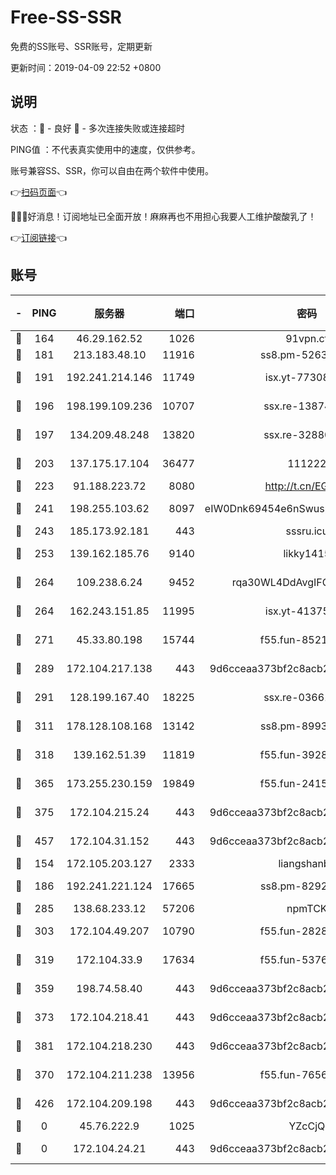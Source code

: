 # Free-SS-SSR

免费的SS账号、SSR账号，定期更新

更新时间：2019-04-09 22:52 +0800

## 说明

状态     ：🙂 - 良好 🙁 - 多次连接失败或连接超时

PING值   ：不代表真实使用中的速度，仅供参考。

账号兼容SS、SSR，你可以自由在两个软件中使用。

👉[扫码页面](https://liesauer.github.io/Free-SS-SSR/)👈

🎉🎉🎉好消息！订阅地址已全面开放！麻麻再也不用担心我要人工维护酸酸乳了！

👉[订阅链接](https://www.liesauer.net/yogurt/subscribe?ACCESS_TOKEN=DAYxR3mMaZAsaqUb)👈

## 账号

|-|PING|服务器|端口|密码|加密方式|区域|
|:----:|:----:|:-----:|-----:|:----:|:----:|:----:|
|🙂|164|46.29.162.52|1026|91vpn.cf|rc4-md5|RU|
|🙂|181|213.183.48.10|11916|ss8.pm-52634377|rc4-md5|RU|
|🙂|191|192.241.214.146|11749|isx.yt-77308300|aes-256-cfb|US|
|🙂|196|198.199.109.236|10707|ssx.re-13874439|aes-256-cfb|US|
|🙂|197|134.209.48.248|13820|ssx.re-32880838|aes-256-cfb|US|
|🙂|203|137.175.17.104|36477|111222|aes-256-cfb|US|
|🙂|223|91.188.223.72|8080|http://t.cn/EGJIyrl|rc4-md5|RU|
|🙂|241|198.255.103.62|8097|eIW0Dnk69454e6nSwuspv9DmS201tQ0D|aes-256-cfb|US|
|🙂|243|185.173.92.181|443|sssru.icu|rc4-md5|RU|
|🙂|253|139.162.185.76|9140|likky1415|aes-256-cfb|DE|
|🙂|264|109.238.6.24|9452|rqa30WL4DdAvgIFG6Fs3znzTa|aes-256-cfb|FR|
|🙂|264|162.243.151.85|11995|isx.yt-41375663|aes-256-cfb|US|
|🙂|271|45.33.80.198|15744|f55.fun-85216829|aes-256-cfb|US|
|🙂|289|172.104.217.138|443|9d6cceaa373bf2c8acb22e60b6a58be6|aes-256-cfb|US|
|🙂|291|128.199.167.40|18225|ssx.re-03661260|aes-256-cfb|SG|
|🙂|311|178.128.108.168|13142|ss8.pm-89937130|aes-256-cfb|SG|
|🙂|318|139.162.51.39|11819|f55.fun-39283378|aes-256-cfb|SG|
|🙂|365|173.255.230.159|19849|f55.fun-24159116|aes-256-cfb|US|
|🙂|375|172.104.215.24|443|9d6cceaa373bf2c8acb22e60b6a58be6|aes-256-cfb|US|
|🙂|457|172.104.31.152|443|9d6cceaa373bf2c8acb22e60b6a58be6|aes-256-cfb|US|
|🙂|154|172.105.203.127|2333|liangshanbo|chacha20|JP|
|🙂|186|192.241.221.124|17665|ss8.pm-82928161|aes-256-cfb|US|
|🙂|285|138.68.233.12|57206|npmTCK|rc4-md5|US|
|🙂|303|172.104.49.207|10790|f55.fun-28286043|aes-256-cfb|SG|
|🙂|319|172.104.33.9|17634|f55.fun-53762067|aes-256-cfb|SG|
|🙂|359|198.74.58.40|443|9d6cceaa373bf2c8acb22e60b6a58be6|aes-256-cfb|US|
|🙂|373|172.104.218.41|443|9d6cceaa373bf2c8acb22e60b6a58be6|aes-256-cfb|US|
|🙂|381|172.104.218.230|443|9d6cceaa373bf2c8acb22e60b6a58be6|aes-256-cfb|US|
|🙁|370|172.104.211.238|13956|f55.fun-76569711|aes-256-cfb|US|
|🙁|426|172.104.209.198|443|9d6cceaa373bf2c8acb22e60b6a58be6|aes-256-cfb|US|
|🙁|0|45.76.222.9|1025|YZcCjQ|rc4-md5|JP|
|🙁|0|172.104.24.21|443|9d6cceaa373bf2c8acb22e60b6a58be6|aes-256-cfb|US|
